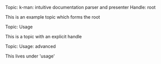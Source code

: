 Topic: k-man: intuitive documentation parser and presenter
Handle: root

This is an example topic which forms the root


Topic: Usage

This is a topic with an explicit handle


Topic: Usage: advanced

This lives under 'usage'
